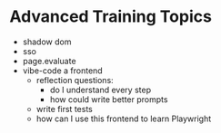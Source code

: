 # Advanced Training Topics

- shadow dom
- sso
- page.evaluate
- vibe-code a frontend
  - reflection questions:
    - do I understand every step
    - how could write better prompts
  - write first tests
  - how can I use this frontend to learn Playwright